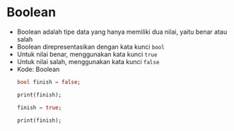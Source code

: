# Boolean
* Boolean adalah tipe data yang hanya memiliki dua nilai, yaitu benar atau salah
* Boolean direpresentasikan dengan kata kunci ``` bool ```
* Untuk nilai benar, menggunakan kata kunci ``` true ```
* Untuk nilai salah, menggunakan kata kunci ``` false ```
* Kode: Boolean
  ```dart
  bool finish = false;

  print(finish);

  finish = true;

  print(finish);
  ```

